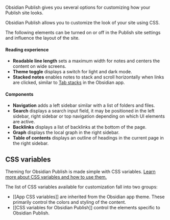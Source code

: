 Obsidian Publish gives you several options for customizing how your Publish site looks.

Obsidian Publish allows you to customize the look of your site using CSS.

The following elements can be turned on or off in the Publish site settings and influence the layout of the site.

#### Reading experience

- **Readable line length** sets a maximum width for notes and centers the content on wide screens.
- **Theme toggle** displays a switch for light and dark mode.
- **Stacked notes** enables notes to stack and scroll horizontally when links are clicked, similar to [Tab stacks](https://help.obsidian.md/User+interface/Use+tabs+in+Obsidian#Stack+tab+groups) in the Obsidian app.

#### Components

- **Navigation** adds a left sidebar similar with a list of folders and files.
- **Search** displays a search input field, it may be positioned in the left sidebar, right sidebar or top navigation depending on which UI elements are active.
- **Backlinks** displays a list of backlinks at the bottom of the page.
- **Graph** displays the local graph in the right sidebar.
- **Table of contents** displays an outline of headings in the current page in the right sidebar.

## CSS variables

Theming for Obsidian Publish is made simple with CSS variables. [Learn more about CSS variables and how to use them.](https://developer.mozilla.org/en-US/docs/Web/CSS/Using_CSS_custom_properties)

The list of CSS variables available for customization fall into two groups:

- [[App CSS variables]] are inherited from the Obsidian app theme. These primarily control the colors and styling of the content.
- [[CSS variables for Obsidian Publish]] control the elements specific to Obsidian Publish.
